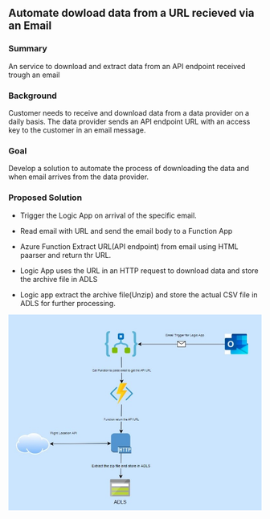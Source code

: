 



## Automate dowload data from a URL recieved via an Email


### Summary

An service to download and extract data from an API endpoint received trough an email 

### Background

Customer needs to receive and download data from a  data provider on a daily basis.  The data provider sends an API endpoint URL with an access key to the customer in an email message.  

### Goal

Develop a solution to automate the process of downloading the data and when email arrives from the data provider.

### Proposed Solution

 - Trigger the Logic App on arrival of the specific email.
 
 - Read email with URL and send the email body to a Function App
 
 - Azure Function Extract URL(API endpoint) from email using
   HTML paarser and return thr URL.
   
 - Logic App  uses the URL in an HTTP request to download data and store the
   archive file in ADLS
   
 - Logic app extract the archive file(Unzip) and store the actual CSV file in ADLS
   for further processing.

![Screenshot](downloadfromemail.jpg)
